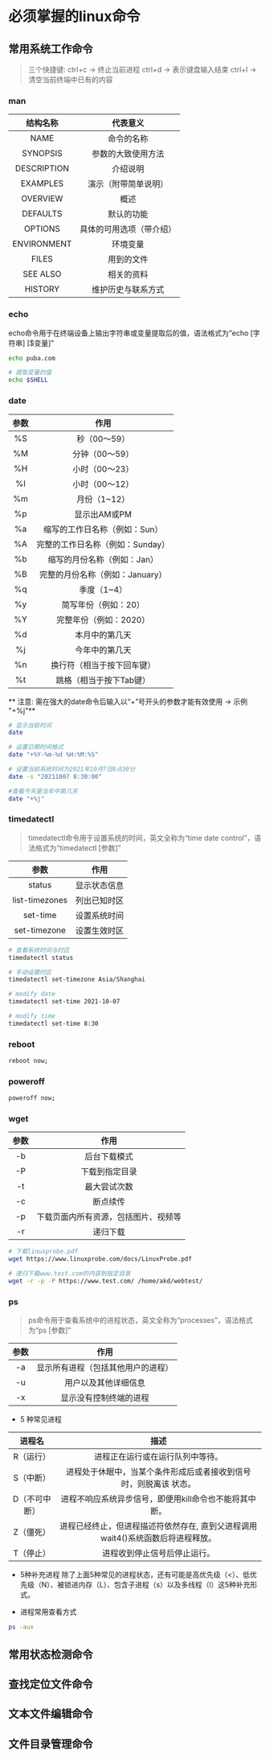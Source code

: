 # 必须掌握的linux命令

## 常用系统工作命令

> 三个快捷键:
> ctrl+c -> 终止当前进程
> ctrl+d -> 表示键盘输入结束
> ctrl+l -> 清空当前终端中已有的内容

### man

|结构名称|代表意义|
|:---:|:---:|
|NAME|命令的名称|
|SYNOPSIS|参数的大致使用方法|
|DESCRIPTION|介绍说明|
|EXAMPLES|演示（附带简单说明）|
|OVERVIEW|概述|
|DEFAULTS|默认的功能|
|OPTIONS|具体的可用选项（带介绍）|
|ENVIRONMENT|环境变量|
|FILES|用到的文件|
|SEE ALSO|相关的资料|
|HISTORY|维护历史与联系方式|

### echo

echo命令用于在终端设备上输出字符串或变量提取后的值，语法格式为“echo [字符串] [$变量]”
```bash
echo puba.com

# 提取变量的值
echo $SHELL
```

### date

|参数|作用|
|:---:|:---:|
|%S|秒（00～59）|
|%M|分钟（00～59）|
|%H|小时（00～23）|
|%I|小时（00～12）|
|%m|月份（1~12）|
|%p|显示出AM或PM|
|%a|缩写的工作日名称（例如：Sun）|
|%A|完整的工作日名称（例如：Sunday）|
|%b|缩写的月份名称（例如：Jan）|
|%B|完整的月份名称（例如：January）|
|%q|季度（1~4）|
|%y|简写年份（例如：20）|
|%Y|完整年份（例如：2020）|
|%d|本月中的第几天|
|%j|今年中的第几天|
|%n|换行符（相当于按下回车键）|
|%t|跳格（相当于按下Tab键）|
** 注意: 需在强大的date命令后输入以“+”号开头的参数才能有效使用 -> 示例 "+%j"**

```bash
# 显示当前时间
date

# 设置日期时间格式
date "+%Y-%m-%d %H:%M:%S"

# 设置当前系统时间为2021年10月7日8点30分
date -s "20211007 8:30:00"

#查看今天是当年中第几天
date "+%j"
```

### timedatectl

> timedatectl命令用于设置系统的时间，英文全称为“time date control”，语法格式为“timedatectl [参数]”

|参数|作用|
|:---:|:---:|
|status|显示状态信息|
|list-timezones|列出已知时区|
|set-time|设置系统时间|
|set-timezone|设置生效时区|

```bash
# 查看系统时间与时区
timedatectl status

# 手动设置时区
timedatectl set-timezone Asia/Shanghai

# modify date
timedatectl set-time 2021-10-07

# modify time
timedatectl set-time 8:30

```

### reboot

```bash
reboot now;
```

### poweroff

```bash
poweroff now;
```

### wget

|参数|作用|
|:---:|:---:|
|-b|后台下载模式|
|-P|下载到指定目录|
|-t|最大尝试次数|
|-c|断点续传|
|-p|下载页面内所有资源，包括图片、视频等|
|-r|递归下载|

```bash
# 下载linuxprobe.pdf
wget https://www.linuxprobe.com/docs/LinuxProbe.pdf

# 递归下载www.test.com的内容到指定目录
wget -r -p -P https://www.test.com/ /home/akd/webtest/

```

### ps

> ps命令用于查看系统中的进程状态，英文全称为“processes”，语法格式为“ps [参数]”

|参数|作用|
|:---:|:---:|
|-a|显示所有进程（包括其他用户的进程）|
|-u|用户以及其他详细信息|
|-x|显示没有控制终端的进程|

- 5 种常见进程

|进程名|描述|
|:---:|:---:|
|R（运行）|进程正在运行或在运行队列中等待。|
|S（中断）|进程处于休眠中，当某个条件形成后或者接收到信号时，则脱离该   状态。|
|D（不可中断）|进程不响应系统异步信号，即便用kill命令也不能将其中断。|
|Z（僵死）|进程已经终止，但进程描述符依然存在, 直到父进程调用wait4()系统函数后将进程释放。|
|T（停止）|进程收到停止信号后停止运行。|

- 5种补充进程
除了上面5种常见的进程状态，还有可能是高优先级（<）、低优先级（N）、被锁进内存（L）、包含子进程（s）以及多线程（l）这5种补充形式。

- 进程常用查看方式
```bash
ps -aux
```






## 常用状态检测命令
## 查找定位文件命令
## 文本文件编辑命令
## 文件目录管理命令


